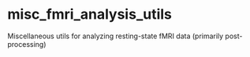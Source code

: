 # misc_fmri_analysis_utils
Miscellaneous utils for analyzing resting-state fMRI data (primarily post-processing)
